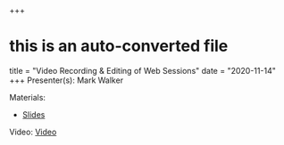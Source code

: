 +++
# this is an auto-converted file
title = "Video Recording & Editing of Web Sessions"
date = "2020-11-14"
+++
Presenter(s): Mark Walker

Materials:
* [Slides](/presentation_materials/Video_Recording___Editing_of_Web_Sessions--2020-11-14/WebSessionRecordingEditing.pdf)

Video: [Video](https://www.youtube.com/watch?v=FivyCWDCgGQ)
